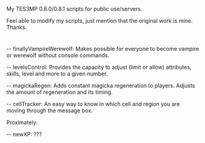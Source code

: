 My TES3MP 0.8.0/0.8.1 scripts for public use/servers.

Feel able to modify my scripts, just mention that the original work is mine. Thanks.
#
-- finallyVampireWerewolf: Makes possible for everyone to become vampire or werewolf without console commands.

-- levelsControl: Provides the capacity to adjust (limit or allow) attributes, skills, level and more to a given number.

-- magickaRegen: Adds constant magicka regeneration to players. Adjusts the amount of regeneration and its timing.

-- cellTracker: An easy way to know in which cell and region you are moving through the message box.

Proximately:

-- newXP: ???
